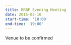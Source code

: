 ```yaml
---
title: RRBF Evening Meeting
date: 2015-02-10
start-time: '18:00'
end-time: '19:00'
---
```

Venue to be confirmed

